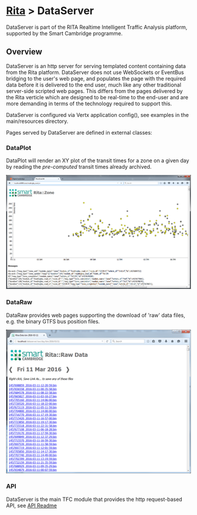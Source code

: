 # [Rita](https://github.com/ijl20/tfc_server) &gt; DataServer

DataServer is part of the RITA Realtime Intelligent Traffic Analysis platform,
supported by the Smart Cambridge programme.

## Overview

DataServer is an http server for serving templated content containing data from
the Rita platform. DataServer does not use WebSockets or EventBus bridging to the
user's web page, and populates the page with the required data before it is
delivered to the end user, much like any other traditional server-side scripted
web pages. This differs from the pages delivered by the Rita verticle which are
designed to be real-time to the end-user and are more demanding in terms of the
technology required to support this.

DataServer is configured via Vertx application config(), see examples in the
main/resources directory.

Pages served by DataServer are defined in external classes:

### DataPlot

DataPlot will render an XY plot of the transit times for a zone on a given day by
reading the *pre-computed* transit times already archived.

![DataPlot screenshot](../../../../../../../../images/zone_plot_screenshot.png)

### DataRaw

DataRaw provides web pages supporting the download of 'raw' data files, e.g.
the binary GTFS bus position files.

![DataRaw screenshot](../../../../../../../../images/raw_day_screenshot.png)

### API

DataServer is the main TFC module that provides the http request-based API, see
[API Readme](../../../../../../../../README_API.md)

